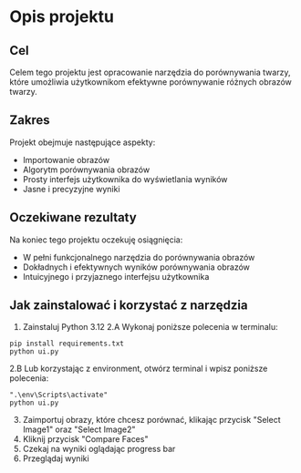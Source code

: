 ﻿# Opis projektu

## Cel
Celem tego projektu jest opracowanie narzędzia do porównywania twarzy, które umożliwia użytkownikom efektywne porównywanie różnych obrazów twarzy.

## Zakres
Projekt obejmuje następujące aspekty:
- Importowanie obrazów
- Algorytm porównywania obrazów
- Prosty interfejs użytkownika do wyświetlania wyników
- Jasne i precyzyjne wyniki

## Oczekiwane rezultaty
Na koniec tego projektu oczekuję osiągnięcia:
- W pełni funkcjonalnego narzędzia do porównywania obrazów
- Dokładnych i efektywnych wyników porównywania obrazów
- Intuicyjnego i przyjaznego interfejsu użytkownika

## Jak zainstalować i korzystać z narzędzia
1. Zainstaluj Python 3.12
2.A Wykonaj poniższe polecenia w terminalu:
```
pip install requirements.txt
python ui.py

```
2.B Lub korzystając z environment, otwórz terminal i wpisz poniższe polecenia:
```
".\env\Scripts\activate"
python ui.py

```

3. Zaimportuj obrazy, które chcesz porównać, klikając przycisk "Select Image1" oraz "Select Image2"
4. Kliknij przycisk "Compare Faces"
5. Czekaj na wyniki oglądając progress bar
6. Przeglądaj wyniki